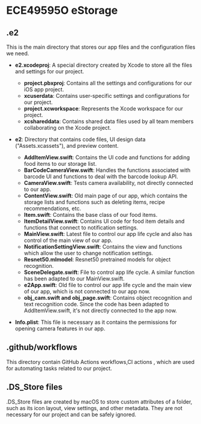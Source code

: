 # ECE49595O eStorage

## .e2

This is the main directory that stores our app files and the configuration files we need.

- **e2.xcodeproj**: A special directory created by Xcode to store all the files and settings for our project.
  - **project.pbxproj**: Contains all the settings and configurations for our iOS app project.
  - **xcuserdata**: Contains user-specific settings and configurations for our project.
  - **project.xcworkspace**: Represents the Xcode workspace for our project.
  - **xcshareddata**: Contains shared data files used by all team members collaborating on the Xcode project.
  
- **e2**: Directory that contains code files, UI design data ("Assets.xcassets"), and preview content.
  - **AddItemView.swift**: Contains the UI code and functions for adding food items to our storage list.
  - **BarCodeCameraView.swift**: Handles the functions associated with barcode UI and functions to deal with the barcode lookup API.
  - **CameraView.swift**: Tests camera availability, not directly connected to our app.
  - **ContentView.swift**: Old main page of our app, which contains the storage lists and functions such as deleting items, recipe recommendations, etc.
  - **Item.swift**: Contains the base class of our food items.
  - **ItemDetailView.swift**: Contains UI code for food item details and functions that connect to notification settings.
  - **MainView.swift**: Latest file to control our app life cycle and also has control of the main view of our app.
  - **NotificationSettingView.swift**: Contains the view and functions which allow the user to change notification settings.
  - **Resnet50.mlmodel**: Resnet50 pretrained models for object recognition.
  - **SceneDelegate.swift**: File to control app life cycle. A similar function has been adapted to our MainView.swift.
  - **e2App.swift**: Old file to control our app life cycle and the main view of our app, which is not connected to our app now.
  - **obj_cam.swift and obj_page.swift**: Contains object recognition and text recognition code. Since the code has been adapted to AddItemView.swift, it's not directly connected to the app now.
- **Info.plist**: This file is necessary as it contains the permissions for opening camera features in our app.

## .github/workflows

This directory contain GitHub Actions workflows,CI actions , which are used for automating tasks related to our project.

## .DS_Store files

.DS_Store files are created by macOS to store custom attributes of a folder, such as its icon layout, view settings, and other metadata. They are not necessary for our project and can be safely ignored.
